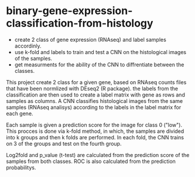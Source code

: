 # binary-gene-expression-classification-from-histology

- create 2 class of gene expression (RNAseq) and label samples accordinly.
- use k-fold and labels to train and test a CNN on the histological images of the samples.
- get measurments for the ability of the CNN to diffrentiate between the classes.



This project create 2 class for a given gene, based on RNAseq counts files that have been normlized with DEseq2 (R package).
the labels from the classification are then used to create a label matrix with gene as rows and samples as columns.
A CNN classifies histological images from the same samples (RNAseq analisys) according to the labels in the label matrix for each gene.

Each sample is given a prediction score for the image for class 0 ("low").
This procces is done via k-fold method, in which, the samples are divided into k groups and then k folds are performed.
In each fold, the CNN trains on 3 of the groups and test on the fourth group.

Log2fold and p_value (t-test) are calculated from the prediction score of the samples from both classes.
ROC is also calculated from the prediction probabilitys.
